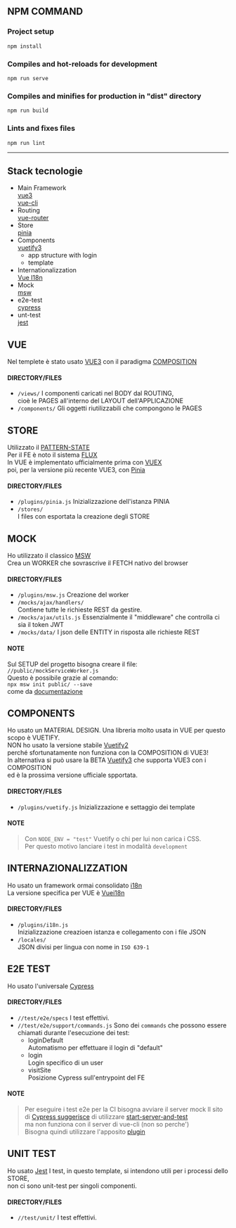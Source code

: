 ## NPM COMMAND

### Project setup
```
npm install
```

### Compiles and hot-reloads for development
```
npm run serve
```

### Compiles and minifies for production in "dist" directory
```
npm run build
```

### Lints and fixes files
```
npm run lint
```

---

## Stack tecnologie

- Main Framework  
	[vue3](https://vuejs.org/)  
	[vue-cli](https://cli.vuejs.org/)  
- Routing  
	[vue-router](https://router.vuejs.org/)  
- Store  
	[pinia](https://pinia.vuejs.org/)  
- Components  
  	[vuetify3](https://next.vuetifyjs.com/)
    - app structure with login
    - template
- Internationalizzation  
	[Vue I18n](https://vue-i18n.intlify.dev/)
- Mock  
	[msw](https://mswjs.io/)
- e2e-test  
	[cypress](https://www.cypress.io/)
- unt-test  
	[jest](https://jestjs.io/)


## VUE

Nel templete è stato usato [VUE3](https://vuejs.org/) con il paradigma [COMPOSITION](https://vuejs.org/guide/reusability/composables.html)

#### DIRECTORY/FILES

- `/views/`
	I componenti caricati nel BODY dal ROUTING,  
  	cioè le PAGES all'interno del LAYOUT dell'APPLICAZIONE 
- `/components/` 
	Gli oggetti riutilizzabili che compongono le PAGES


## STORE

Utilizzato il [PATTERN-STATE](https://refactoring.guru/design-patterns/state)  
Per il FE è noto il sistema [FLUX](https://facebook.github.io/flux/docs/in-depth-overview)  
In VUE è implementato ufficialmente prima con [VUEX](https://vuex.vuejs.org/)   
poi, per la versione più recente VUE3, con [Pinia](https://pinia.vuejs.org/)

#### DIRECTORY/FILES
- `/plugins/pinia.js`
	Inizializzazione dell'istanza PINIA
- `/stores/`  
	I files con esportata la creazione degli STORE


## MOCK

Ho utilizzato il classico [MSW](https://mswjs.io/)  
Crea un WORKER che sovrascrive il FETCH nativo del browser

#### DIRECTORY/FILES
- `/plugins/msw.js`
	Creazione del worker
- `/mocks/ajax/handlers/`  
	Contiene tutte le richieste REST da gestire.  
- `/mocks/ajax/utils.js`
	Essenzialmente il "middleware" che controlla ci sia il token JWT
- `/mocks/data/`
	I json delle ENTITY in risposta alle richieste REST

#### NOTE
Sul SETUP del progetto bisogna creare il file:  
`//public/mockServiceWorker.js`  
Questo è possibile grazie al comando:  
`npx msw init public/ --save`  
come da [documentazione](https://mswjs.io/docs/getting-started/integrate/browser)


## COMPONENTS

Ho usato un MATERIAL DESIGN. Una libreria molto usata in VUE per questo scopo è VUETIFY.  
NON ho usato la versione stabile [Vuetify2](https://vuetifyjs.com/en/getting-started/installation/)  
perché sfortunatamente non funziona con la COMPOSITION di VUE3!  
In alternativa si può usare la BETA [Vuetify3](https://next.vuetifyjs.com/en/) che supporta VUE3 con i COMPOSITION  
ed è la prossima versione ufficiale spportata.

#### DIRECTORY/FILES
- `/plugins/vuetify.js`
	Inizializzazione e settaggio dei template

#### NOTE
> Con `NODE_ENV = "test"` Vuetify o chi per lui non carica i CSS.   
> Per questo motivo lanciare i test in modalità `development`


## INTERNAZIONALIZZATION

Ho usato un framework ormai consolidato [i18n](https://www.i18next.com/)  
La versione specifica per VUE è [Vuei18n](https://kazupon.github.io/vue-i18n/)  

#### DIRECTORY/FILES
- `/plugins/i18n.js`  
	Inizializzazione creazioen istanza e collegamento con i file JSON  
- `/locales/`  
	JSON divisi per lingua con nome in `ISO 639-1`


## E2E TEST

Ho usato l'universale [Cypress](https://www.cypress.io/)

#### DIRECTORY/FILES
- `//test/e2e/specs`
	I test effettivi.
- `//test/e2e/support/commands.js`
	Sono dei `commands` che possono essere chiamati durante l'esecuzione dei test:
	- loginDefault  
	Automatismo per effettuare il login di "default" 
	- login  
	Login specifico di un user
	- visitSite  
	Posizione Cypress sull'entrypoint del FE
	
#### NOTE
> Per eseguire i test e2e per la CI bisogna avviare il server mock
> Il sito di [Cypress suggerisce](https://docs.cypress.io/guides/continuous-integration/introduction#Boot-your-server) di utilizzare [start-server-and-test](https://github.com/bahmutov/start-server-and-test)  
> ma non funziona con il server di vue-cli (non so perche')  
> Bisogna quindi utilizzare l'apposito [plugin](https://cli.vuejs.org/core-plugins/e2e-cypress.html)  


## UNIT TEST

Ho usato [Jest](https://jestjs.io/)
I test, in questo template, si intendono utili per i processi dello STORE,  
non ci sono unit-test per singoli componenti.

#### DIRECTORY/FILES
- `//test/unit/`
	I test effettivi.

